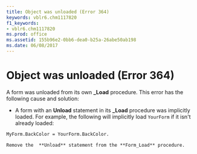 ```yaml
---
title: Object was unloaded (Error 364)
keywords: vblr6.chm1117820
f1_keywords:
- vblr6.chm1117820
ms.prod: office
ms.assetid: 155b96e2-0bb6-dea0-b25a-26abe50ab198
ms.date: 06/08/2017
---
```



# Object was unloaded (Error 364)

A form was unloaded from its own  **_Load** procedure. This error has the following cause and solution:



- A form with an  **Unload** statement in its **_Load** procedure was implicitly loaded. For example, the following will implicitly load `YourForm` if it isn't already loaded:
    
```vb
MyForm.BackColor = YourForm.BackColor. 
```


    Remove the  **Unload** statement from the **Form_Load** procedure.
    


